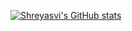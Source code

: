 <!--
**nshreyasvi/nshreyasvi** is a ✨ _special_ ✨ repository because its `README.md` (this file) appears on your GitHub profile.

Here are some ideas to get you started:

- 🔭 I’m currently working on ...
- 🌱 I’m currently learning ...
- 👯 I’m looking to collaborate on ...
- 🤔 I’m looking for help with ...
- 💬 Ask me about ...
- 📫 How to reach me: ...
- 😄 Pronouns: ...
- ⚡ Fun fact: ...
-->
[![Shreyasvi's GitHub stats](https://github-readme-stats.vercel.app/api?username=natraj&count_private=true&show_icons=true&theme=transparent)](https://github.com/anuraghazra/github-readme-stats)
